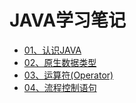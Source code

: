 JAVA学习笔记
=================
* [01、认识JAVA](https://github.com/sunnyandgood/JAVAStudyNotes/blob/master/01、认识JAVA.md)
* [02、原生数据类型](https://github.com/sunnyandgood/JAVAStudyNotes/blob/master/02、原生数据类型.md)
* [03、运算符(Operator)](https://github.com/sunnyandgood/JAVAStudyNotes/blob/master/03%20、运算符(Operator).md)
* [04、流程控制语句](https://github.com/sunnyandgood/JAVAStudyNotes/blob/master/04、流程控制语句.md)
